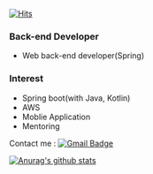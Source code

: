 [![Hits](https://hits.seeyoufarm.com/api/count/incr/badge.svg?url=https%3A%2F%2Fgithub.com%2Fraphaelming%2Fhit-counter&count_bg=%2379C83D&title_bg=%23555555&icon=&icon_color=%23E7E7E7&title=hits&edge_flat=false)](https://hits.seeyoufarm.com)  

### Back-end Developer
- Web back-end developer(Spring)

### Interest
- Spring boot(with Java, Kotlin)
- AWS
- Moblie Application
- Mentoring

Contact me : [![Gmail Badge](https://img.shields.io/badge/Gmail-d14836?style=flat-square&logo=Gmail&logoColor=white&link=mailto:spear131121@gmail.com)](mailto:spear131121@gmail.com)

[![Anurag's github stats](https://github-readme-stats.vercel.app/api?username=raphaelming&count_private=true&show_icons=true&theme=tokyonight)](https://github.com/anuraghazra/github-readme-stats)
<!--
**raphaelming/raphaelming** is a ✨ _special_ ✨ repository because its `README.md` (this file) appears on your GitHub profile.

Here are some ideas to get you started:

- 🔭 I’m currently working on ...
- 🌱 I’m currently learning ...
- 👯 I’m looking to collaborate on ...
- 🤔 I’m looking for help with ...
- 💬 Ask me about ...
- 📫 How to reach me: ...
- 😄 Pronouns: ...
- ⚡ Fun fact: ...
-->
